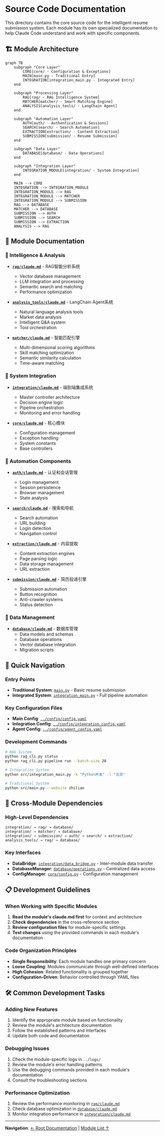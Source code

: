 # Source Code Documentation

This directory contains the core source code for the intelligent resume submission system. Each module has its own specialized documentation to help Claude Code understand and work with specific components.

## 🏗️ Module Architecture

```mermaid
graph TB
    subgraph "Core Layer"
        CORE[core/ - Configuration & Exceptions]
        MAIN[main.py - Traditional Entry]
        INTEGRATION[integration_main.py - Integrated Entry]
    end
    
    subgraph "Processing Layer"
        RAG[rag/ - RAG Intelligence System]
        MATCHER[matcher/ - Smart Matching Engine]
        ANALYSIS[analysis_tools/ - LangChain Agent]
    end
    
    subgraph "Automation Layer"
        AUTH[auth/ - Authentication & Sessions]
        SEARCH[search/ - Search Automation]
        EXTRACTION[extraction/ - Content Extraction]
        SUBMISSION[submission/ - Resume Submission]
    end
    
    subgraph "Data Layer"
        DATABASE[database/ - Data Operations]
    end
    
    subgraph "Integration Layer"
        INTEGRATION_MODULE[integration/ - System Integration]
    end
    
    MAIN --> CORE
    INTEGRATION --> INTEGRATION_MODULE
    INTEGRATION_MODULE --> RAG
    INTEGRATION_MODULE --> MATCHER
    INTEGRATION_MODULE --> SUBMISSION
    RAG --> DATABASE
    MATCHER --> DATABASE
    SUBMISSION --> AUTH
    SUBMISSION --> SEARCH
    SUBMISSION --> EXTRACTION
    ANALYSIS --> RAG
```

## 📁 Module Documentation

### 🤖 Intelligence & Analysis
- **[`rag/claude.md`](rag/claude.md)** - RAG智能分析系统
  - Vector database management
  - LLM integration and processing
  - Semantic search and matching
  - Performance optimization

- **[`analysis_tools/claude.md`](analysis_tools/claude.md)** - LangChain Agent系统
  - Natural language analysis tools
  - Market data analysis
  - Intelligent Q&A system
  - Tool orchestration

- **[`matcher/claude.md`](matcher/claude.md)** - 智能匹配引擎
  - Multi-dimensional scoring algorithms
  - Skill matching optimization
  - Semantic similarity calculation
  - Time-aware matching

### 🔧 System Integration
- **[`integration/claude.md`](integration/claude.md)** - 端到端集成系统
  - Master controller architecture
  - Decision engine logic
  - Pipeline orchestration
  - Monitoring and error handling

- **[`core/claude.md`](core/claude.md)** - 核心模块
  - Configuration management
  - Exception handling
  - System constants
  - Base controllers

### 🤖 Automation Components
- **[`auth/claude.md`](auth/claude.md)** - 认证和会话管理
  - Login management
  - Session persistence
  - Browser management
  - State analysis

- **[`search/claude.md`](search/claude.md)** - 搜索和导航
  - Search automation
  - URL building
  - Login detection
  - Navigation control

- **[`extraction/claude.md`](extraction/claude.md)** - 内容提取
  - Content extraction engines
  - Page parsing logic
  - Data storage management
  - URL extraction

- **[`submission/claude.md`](submission/claude.md)** - 简历投递引擎
  - Submission automation
  - Button recognition
  - Anti-crawler systems
  - Status detection

### 💾 Data Management
- **[`database/claude.md`](database/claude.md)** - 数据库管理
  - Data models and schemas
  - Database operations
  - Vector database integration
  - Migration scripts

## 🚀 Quick Navigation

### Entry Points
- **Traditional System**: [`main.py`](main.py) - Basic resume submission
- **Integrated System**: [`integration_main.py`](integration_main.py) - Full pipeline automation

### Key Configuration Files
- **Main Config**: [`../config/config.yaml`](../config/config.yaml)
- **Integration Config**: [`../config/integration_config.yaml`](../config/integration_config.yaml)
- **Agent Config**: [`../config/agent_config.yaml`](../config/agent_config.yaml)

### Development Commands
```bash
# RAG System
python rag_cli.py status
python rag_cli.py pipeline run --batch-size 20

# Integration System
python src/integration_main.py -k "Python开发" -l "北京"

# Traditional System
python src/main.py --website zhilian
```

## 🔗 Cross-Module Dependencies

### High-Level Dependencies
```
integration/ → rag/ → database/
integration/ → matcher/ → database/
integration/ → submission/ → auth/ → search/ → extraction/
analysis_tools/ → rag/ → database/
```

### Key Interfaces
- **DataBridge**: [`integration/data_bridge.py`](integration/data_bridge.py) - Inter-module data transfer
- **DatabaseManager**: [`database/operations.py`](database/operations.py) - Centralized data access
- **ConfigManager**: [`core/config.py`](core/config.py) - Configuration management

## 📋 Development Guidelines

### When Working with Specific Modules
1. **Read the module's claude.md first** for context and architecture
2. **Check dependencies** in the cross-reference section
3. **Review configuration files** for module-specific settings
4. **Test changes** using the provided commands in each module's documentation

### Code Organization Principles
- **Single Responsibility**: Each module handles one primary concern
- **Loose Coupling**: Modules communicate through well-defined interfaces
- **High Cohesion**: Related functionality is grouped together
- **Configuration-Driven**: Behavior controlled through YAML files

## 🛠️ Common Development Tasks

### Adding New Features
1. Identify the appropriate module based on functionality
2. Review the module's architecture documentation
3. Follow the established patterns and interfaces
4. Update both code and documentation

### Debugging Issues
1. Check the module-specific logs in `../logs/`
2. Review the module's error handling patterns
3. Use the debugging commands provided in each module's documentation
4. Consult the troubleshooting sections

### Performance Optimization
1. Review the performance monitoring in [`rag/claude.md`](rag/claude.md)
2. Check database optimization in [`database/claude.md`](database/claude.md)
3. Monitor integration performance in [`integration/claude.md`](integration/claude.md)

---

**Navigation**: [← Root Documentation](../CLAUDE.md) | [Module List ↑](#-module-documentation)